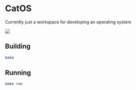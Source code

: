# CatOS
Currently just a workspace for developing an operating system

![](https://user-images.githubusercontent.com/2598904/50719839-e0c20b80-1067-11e9-8f51-ea6a54c3cb2d.png)

## Building
```sh
make
```
## Running
```sh
make run
```
